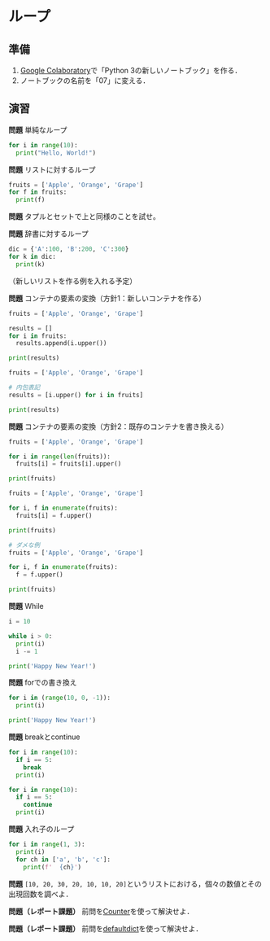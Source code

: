 # ループ

## 準備

1. [Google Colaboratory](https://research.google.com/colaboratory/)で「Python 3の新しいノートブック」を作る．
1. ノートブックの名前を「07」に変える．

## 演習

**問題** 単純なループ

```python
for i in range(10):
  print("Hello, World!")
```

**問題** リストに対するループ

```python
fruits = ['Apple', 'Orange', 'Grape']
for f in fruits:
  print(f)
```

**問題** タプルとセットで上と同様のことを試せ。

**問題** 辞書に対するループ

```python
dic = {'A':100, 'B':200, 'C':300}
for k in dic:
  print(k)
```

（新しいリストを作る例を入れる予定）

**問題** コンテナの要素の変換（方針1：新しいコンテナを作る）

```python
fruits = ['Apple', 'Orange', 'Grape']

results = []
for i in fruits:
  results.append(i.upper())

print(results)
```

```python
fruits = ['Apple', 'Orange', 'Grape']

# 内包表記
results = [i.upper() for i in fruits]

print(results)
```

**問題** コンテナの要素の変換（方針2：既存のコンテナを書き換える）

```python
fruits = ['Apple', 'Orange', 'Grape']

for i in range(len(fruits)):
  fruits[i] = fruits[i].upper()

print(fruits)
```

```python
fruits = ['Apple', 'Orange', 'Grape']

for i, f in enumerate(fruits):
  fruits[i] = f.upper()

print(fruits)
```

```python
# ダメな例
fruits = ['Apple', 'Orange', 'Grape']

for i, f in enumerate(fruits):
  f = f.upper()

print(fruits)
```

**問題** While

```python
i = 10

while i > 0:
  print(i)
  i -= 1

print('Happy New Year!')
```

**問題** forでの書き換え

```python
for i in (range(10, 0, -1)):
  print(i)

print('Happy New Year!')
```
**問題** breakとcontinue

```python
for i in range(10):
  if i == 5:
    break
  print(i)
```

```python
for i in range(10):
  if i == 5:
    continue
  print(i)
```

**問題** 入れ子のループ

```python
for i in range(1, 3):
  print(i)
  for ch in ['a', 'b', 'c']:
    print(f'  {ch}')
```

**問題** `[10, 20, 30, 20, 10, 10, 20]`というリストにおける，個々の数値とその出現回数を調べよ．

**問題（レポート課題）** 前問を[Counter](https://docs.python.org/ja/3/library/collections.html#collections.Counter)を使って解決せよ．

**問題（レポート課題）** 前問を[defaultdict](https://docs.python.org/ja/3/library/collections.html#collections.defaultdict)を使って解決せよ．
